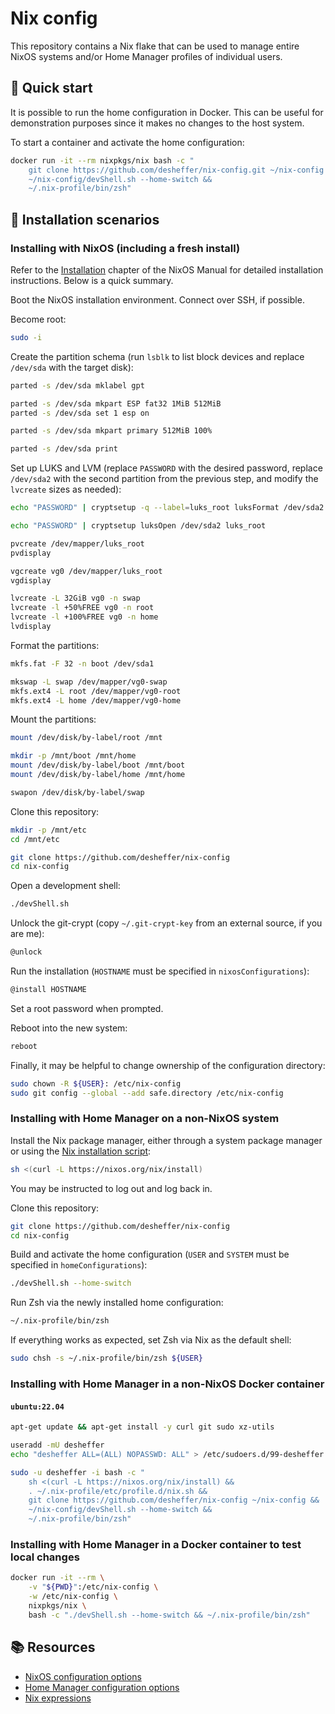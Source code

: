 # Nix config

This repository contains a Nix flake that can be used to manage entire NixOS
systems and/or Home Manager profiles of individual users.

## 🏃 Quick start

It is possible to run the home configuration in Docker. This can be useful for
demonstration purposes since it makes no changes to the host system.

To start a container and activate the home configuration:

```sh
docker run -it --rm nixpkgs/nix bash -c "
    git clone https://github.com/desheffer/nix-config.git ~/nix-config &&
    ~/nix-config/devShell.sh --home-switch &&
    ~/.nix-profile/bin/zsh"
```

## 🔨 Installation scenarios

### Installing with NixOS (including a fresh install)

Refer to the [Installation][nixos-installation] chapter of the NixOS Manual for
detailed installation instructions. Below is a quick summary.

Boot the NixOS installation environment. Connect over SSH, if possible.

Become root:

```sh
sudo -i
```

Create the partition schema (run `lsblk` to list block devices and replace
`/dev/sda` with the target disk):

```sh
parted -s /dev/sda mklabel gpt

parted -s /dev/sda mkpart ESP fat32 1MiB 512MiB
parted -s /dev/sda set 1 esp on

parted -s /dev/sda mkpart primary 512MiB 100%

parted -s /dev/sda print
```

Set up LUKS and LVM (replace `PASSWORD` with the desired password, replace
`/dev/sda2` with the second partition from the previous step, and modify the
`lvcreate` sizes as needed):

```sh
echo "PASSWORD" | cryptsetup -q --label=luks_root luksFormat /dev/sda2

echo "PASSWORD" | cryptsetup luksOpen /dev/sda2 luks_root

pvcreate /dev/mapper/luks_root
pvdisplay

vgcreate vg0 /dev/mapper/luks_root
vgdisplay

lvcreate -L 32GiB vg0 -n swap
lvcreate -l +50%FREE vg0 -n root
lvcreate -l +100%FREE vg0 -n home
lvdisplay
```

Format the partitions:

```sh
mkfs.fat -F 32 -n boot /dev/sda1

mkswap -L swap /dev/mapper/vg0-swap
mkfs.ext4 -L root /dev/mapper/vg0-root
mkfs.ext4 -L home /dev/mapper/vg0-home
```

Mount the partitions:

```sh
mount /dev/disk/by-label/root /mnt

mkdir -p /mnt/boot /mnt/home
mount /dev/disk/by-label/boot /mnt/boot
mount /dev/disk/by-label/home /mnt/home

swapon /dev/disk/by-label/swap
```

Clone this repository:

```sh
mkdir -p /mnt/etc
cd /mnt/etc

git clone https://github.com/desheffer/nix-config
cd nix-config
```

Open a development shell:

```sh
./devShell.sh
```

Unlock the git-crypt (copy `~/.git-crypt-key` from an external source, if you
are me):

```sh
@unlock
```

Run the installation (`HOSTNAME` must be specified in `nixosConfigurations`):

```sh
@install HOSTNAME
```

Set a root password when prompted.

Reboot into the new system:

```sh
reboot
```

Finally, it may be helpful to change ownership of the configuration directory:

```sh
sudo chown -R ${USER}: /etc/nix-config
sudo git config --global --add safe.directory /etc/nix-config
```

### Installing with Home Manager on a non-NixOS system

Install the Nix package manager, either through a system package manager or
using the [Nix installation script][nix-download]:

```sh
sh <(curl -L https://nixos.org/nix/install)
```

You may be instructed to log out and log back in.

Clone this repository:

```sh
git clone https://github.com/desheffer/nix-config
cd nix-config
```

Build and activate the home configuration (`USER` and `SYSTEM` must be
specified in `homeConfigurations`):

```sh
./devShell.sh --home-switch
```

Run Zsh via the newly installed home configuration:

```sh
~/.nix-profile/bin/zsh
```

If everything works as expected, set Zsh via Nix as the default shell:

```sh
sudo chsh -s ~/.nix-profile/bin/zsh ${USER}
```

### Installing with Home Manager in a non-NixOS Docker container

#### `ubuntu:22.04`

```sh
apt-get update && apt-get install -y curl git sudo xz-utils

useradd -mU desheffer
echo "desheffer ALL=(ALL) NOPASSWD: ALL" > /etc/sudoers.d/99-desheffer

sudo -u desheffer -i bash -c "
    sh <(curl -L https://nixos.org/nix/install) &&
    . ~/.nix-profile/etc/profile.d/nix.sh &&
    git clone https://github.com/desheffer/nix-config ~/nix-config &&
    ~/nix-config/devShell.sh --home-switch &&
    ~/.nix-profile/bin/zsh"
```

### Installing with Home Manager in a Docker container to test local changes

```sh
docker run -it --rm \
    -v "${PWD}":/etc/nix-config \
    -w /etc/nix-config \
    nixpkgs/nix \
    bash -c "./devShell.sh --home-switch && ~/.nix-profile/bin/zsh"
```

## 📚 Resources

- [NixOS configuration options][nixos-options]
- [Home Manager configuration options][home-manager-options]
- [Nix expressions][nix-expressions]

[home-manager-options]: https://nix-community.github.io/home-manager/options.html
[nix-download]: https://nixos.org/download.html
[nix-expressions]: https://nixos.org/manual/nix/stable/expressions/expression-language.html
[nixos-installation]: https://nixos.org/manual/nixos/stable/index.html#ch-installation
[nixos-options]: https://search.nixos.org/options
